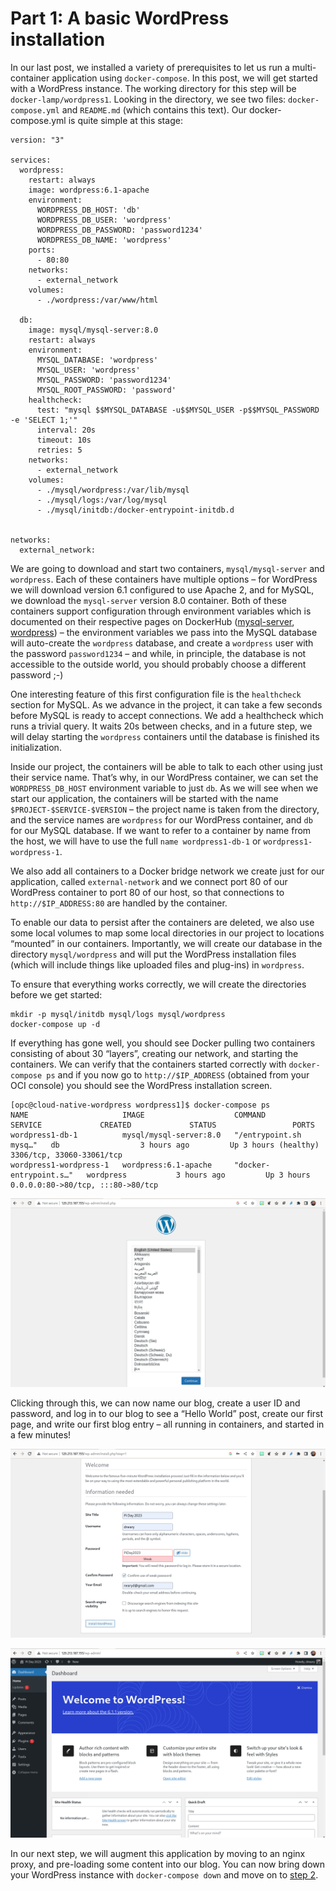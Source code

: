 # Part 1: A basic WordPress installation

In our last post, we installed a variety of prerequisites to let us run a multi-container
application using `docker-compose`. In this post, we will get started with a WordPress
instance. The working directory for this step will be `docker-lamp/wordpress1`. Looking
in the directory, we see two files: `docker-compose.yml` and `README.md` (which contains this
text). Our docker-compose.yml is quite simple at this stage:

```
version: "3"

services:
  wordpress:
    restart: always
    image: wordpress:6.1-apache
    environment:
      WORDPRESS_DB_HOST: 'db'
      WORDPRESS_DB_USER: 'wordpress'
      WORDPRESS_DB_PASSWORD: 'password1234'
      WORDPRESS_DB_NAME: 'wordpress'
    ports:
      - 80:80
    networks:
      - external_network
    volumes:
      - ./wordpress:/var/www/html

  db:
    image: mysql/mysql-server:8.0
    restart: always
    environment:
      MYSQL_DATABASE: 'wordpress'
      MYSQL_USER: 'wordpress'
      MYSQL_PASSWORD: 'password1234'
      MYSQL_ROOT_PASSWORD: 'password'
    healthcheck:
      test: "mysql $$MYSQL_DATABASE -u$$MYSQL_USER -p$$MYSQL_PASSWORD -e 'SELECT 1;'"
      interval: 20s
      timeout: 10s
      retries: 5
    networks:
      - external_network
    volumes:
      - ./mysql/wordpress:/var/lib/mysql
      - ./mysql/logs:/var/log/mysql
      - ./mysql/initdb:/docker-entrypoint-initdb.d


networks:
  external_network:
```

We are going to download and start two containers, `mysql/mysql-server` and `wordpress`.
Each of these containers have multiple options – for WordPress we will download version
6.1 configured to use Apache 2, and for MySQL, we download the `mysql-server` version 8.0
container. Both of these containers support configuration through environment variables
which is documented on their respective pages on DockerHub
([mysql-server](https://hub.docker.com/r/mysql/mysql-server), 
[wordpress](https://hub.docker.com/_/wordpress)) –
the environment variables we pass into the MySQL database will auto-create the
`wordpress` database, and create a `wordpress` user with the password `password1234` –
and while, in principle, the database is not accessible to the outside world, you should
probably choose a different password ;-)

One interesting feature of this first configuration file is the `healthcheck` section
for MySQL. As we advance in the project, it can take a few seconds before MySQL is ready
to accept connections. We add a healthcheck which runs a trivial query. It waits 20s
between checks, and in a future step, we will delay starting the `wordpress` containers
until the database is finished its initialization.

Inside our project, the containers will be able to talk to each other using just their
service name. That’s why, in our WordPress container, we can set the `WORDPRESS_DB_HOST`
environment variable to just `db`. As we will see when we start our application, the
containers will be started with the name `$PROJECT-$SERVICE-$VERSION` – the project
name is taken from the directory, and the service names are `wordpress` for our
WordPress container, and `db` for our MySQL database. If we want to refer to a
container by name from the host, we will have to use the full `name wordpress1-db-1`
or `wordpress1-wordpress-1`.

We also add all containers to a Docker bridge network we create just for our application,
called `external-network` and we connect port 80 of our WordPress container to port 80
of our host, so that connections to `http://$IP_ADDRESS:80` are handled by the container.

To enable our data to persist after the containers are deleted, we also use some local
volumes to map some local directories in our project to locations “mounted” in our
containers. Importantly, we will create our database in the directory `mysql/wordpress`
and will put the WordPress installation files (which will include things like uploaded
files and plug-ins) in `wordpress`.

To ensure that everything works correctly, we will create the directories before we get started:

```
mkdir -p mysql/initdb mysql/logs mysql/wordpress
docker-compose up -d
```

If everything has gone well, you should see Docker pulling two containers consisting of
about 30 “layers”, creating our network, and starting the containers. We can verify that the
containers started correctly with `docker-compose ps` and if you now go to `http://$IP_ADDRESS`
(obtained from your OCI console) you should see the WordPress installation screen.

```
[opc@cloud-native-wordpress wordpress1]$ docker-compose ps
NAME                     IMAGE                    COMMAND                  SERVICE             CREATED             STATUS                 PORTS
wordpress1-db-1          mysql/mysql-server:8.0   "/entrypoint.sh mysq…"   db                  3 hours ago         Up 3 hours (healthy)   3306/tcp, 33060-33061/tcp
wordpress1-wordpress-1   wordpress:6.1-apache     "docker-entrypoint.s…"   wordpress           3 hours ago         Up 3 hours             0.0.0.0:80->80/tcp, :::80->80/tcp
```

![WordPress installation - screen 1](WordPress_installation_1.png)

Clicking through this, we can now name our blog, create a user ID and password, and log in to
our blog to see a “Hello World” post, create our first page, and write our first blog
entry – all running in containers, and started in a few minutes!

![WordPress installation - screen 2](WordPress_installation_2.png)

![The initial WordPress dashboard](WordPress_dashboard.png)

In our next step, we will augment this application by moving to an nginx proxy, and
pre-loading some content into our blog. You can now bring down your WordPress instance
with `docker-compose down` and move on to [step 2](../wordpress2).


